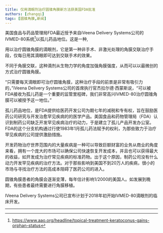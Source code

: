 ```yaml
---
title: 仅用滴眼剂治疗圆锥角膜新方法获美国FDA批准
authors: [zhangqi]
tags: [圆锥角膜,新闻]
---
```


美国食品与药品管理局FDA最近授予来自iVeena Delivery Systems公司的IVMED-80系统[^1]以孤儿药品地位。这是一种,

用以治疗圆锥角膜的滴眼剂，它是第一种非手术、非激光处理的角膜交联治疗手段，仅每日用其滴眼即可达到交联手术的效果。

不同于角膜交联，这种滴剂从生物力学的角度加强角膜强度，从而可以以最微创的方式治疗圆锥角膜。

“只需要每天滴眼即可治疗圆锥角膜，这种治疗手段的前景是非常有吸引力的，”iVeena Delivery Systems公司的首席执行官杰拉尔德·西蒙斯说，“可以被FDA接收为孤儿药是一个重要的监管里程碑，我们非常高兴IVMED-80治疗圆锥角膜可以被授予这一地位。”

孤儿药品地位，是FDA提供给医药开发公司为期七年的减税和专有权，旨在鼓励医药公司研究与开发治愈罕见疾病的的医学产品。美国食品和药物管理局（FDA）认识到制药公司缺乏开发罕见疾病治疗的动力，于是建立了孤儿产品开发办公室。 FDA的这个分支机构通过行使1983年1月孤儿药法赋予的权利，为那些致力于治疗罕见疾病的公司提供激励措施。

开发药物治疗世界范围内的大量疾病是一种可以导致巨额财富的业务从商业的角度来看，拥有一个庞大的市场可以确保公司快速恢复开发成本，并且也可以获得最大的收益，如开发成为治疗常见疾病的标准药物。出于这个原因，制药公司没有什么动力开发罕见疾病的治疗方法。对于那些影响到美国不到20万人的疾病，很小的市场与寻找治疗方法的高成本阻碍了医药公司的进入。

圆锥角膜患者的角膜会逐渐变薄，每年估计影响1/2000的美国人。如发展到晚期，有些患者最终需要进行角膜移植。

IVeena Delivery Systems公司已宣布计划于2018年初开始IVMED-80滴眼剂的临床开发。

---

[^1]: https://www.aao.org/headline/topical-treatment-keratoconus-gains-orphan-status
